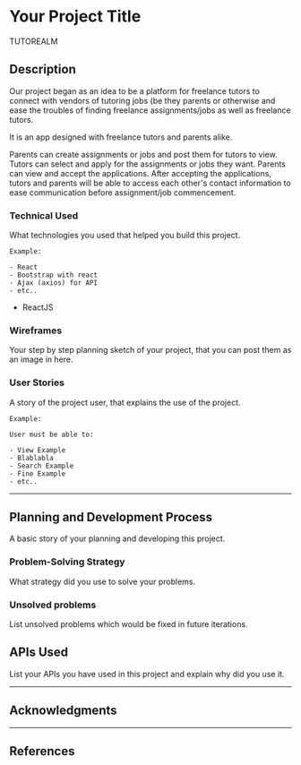 # Your Project Title
<!-- One Paragraph of project description goes here -->
TUTOREALM

## Description
<!-- A description of your project. Explain what is the project about and what is the use for it. -->
Our project began as an idea to be a platform for freelance tutors to connect with vendors of tutoring jobs (be they parents or otherwise and ease the troubles of finding freelance assignments/jobs as well as freelance tutors.

It is an app designed with freelance tutors and parents alike. 

Parents can create assignments or jobs and post them for tutors to view. 
Tutors can select and apply for the assignments or jobs they want. Parents can view and accept the applications. 
After accepting the applications, tutors and parents will be able to access each other's contact information to ease communication before assignment/job commencement. 


### Technical Used
What technologies you used that helped you build this project. 

```
Example:

- React
- Bootstrap with react
- Ajax (axios) for API
- etc..
```

- ReactJS


### Wireframes

Your step by step planning sketch of your project, that you can post them as an image in here.

### User Stories

A story of the project user, that explains the use of the project.

```
Example:

User must be able to:

- View Example
- Blablabla
- Search Example
- Fine Example
- etc..

```

---

## Planning and Development Process

A basic story of your planning and developing this project.

### Problem-Solving Strategy

What strategy did you use to solve your problems.

### Unsolved problems

List unsolved problems which would be fixed in future iterations.

## APIs Used

List your APIs you have used in this project and explain why did you use it.

---

## Acknowledgments


---

 ## References
